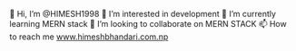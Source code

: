 👋 Hi, I’m @HIMESH1998
👀 I’m interested in development
🌱 I’m currently learning MERN stack
💞️ I’m looking to collaborate on MERN STACK
📫 How to reach me www.himeshbhandari.com.np


<!---
AETHER010/AETHER010 is a ✨ special ✨ repository because its `README.md` (this file) appears on your GitHub profile.
You can click the Preview link to take a look at your changes.
--->
